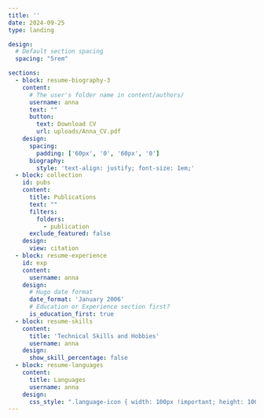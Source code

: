 ```yaml
---
title: ''
date: 2024-09-25
type: landing

design:
  # Default section spacing
  spacing: "5rem"

sections:
  - block: resume-biography-3
    content:
      # The user's folder name in content/authors/
      username: anna
      text: ""
      button:
        text: Download CV
        url: uploads/Anna_CV.pdf
    design:
      spacing:
        padding: ['60px', '0', '60px', '0']
      biography:
        style: 'text-align: justify; font-size: 1em;'
  - block: collection
    id: pubs
    content:
      title: Publications
      text: ""
      filters:
        folders:
          - publication
      exclude_featured: false
    design:
      view: citation
  - block: resume-experience
    id: exp
    content:
      username: anna
    design:
      # Hugo date format
      date_format: 'January 2006'
      # Education or Experience section first?
      is_education_first: true
  - block: resume-skills
    content:
      title: 'Technical Skills and Hobbies'
      username: anna
    design:
      show_skill_percentage: false
  - block: resume-languages
    content:
      title: Languages
      username: anna
    design:
      css_style: ".language-icon { width: 100px !important; height: 100px !important; }"
---
```

